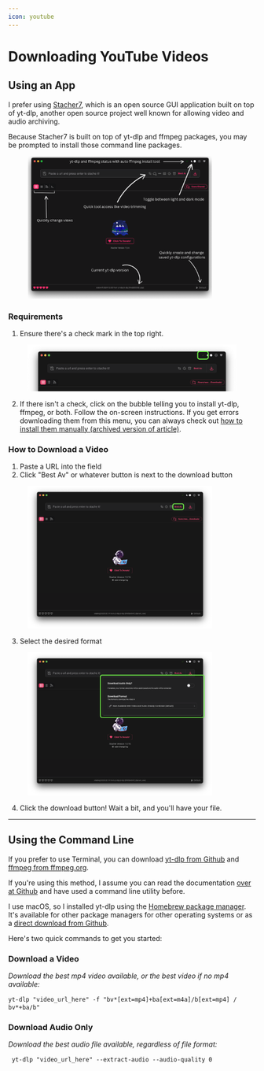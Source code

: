 ```yaml
---
icon: youtube
---
```


# Downloading YouTube Videos

## Using an App&#x20;

I prefer using [Stacher7](https://s7.stacher.io/), which is an open source GUI application built on top of yt-dlp, another open source project well known for allowing video and audio archiving.

Because Stacher7 is built on top of yt-dlp and ffmpeg packages, you may be prompted to install those command line packages.&#x20;

<figure><img src="../../.gitbook/assets/image (9).png" alt="" width="375"><figcaption></figcaption></figure>

### Requirements

1. Ensure there's a check mark in the top right.

<figure><img src="../../.gitbook/assets/image (13).png" alt="" width="563"><figcaption></figcaption></figure>

2. If there isn't a check, click on the bubble telling you to install yt-dlp, ffmpeg, or both. Follow the on-screen instructions. If you get errors downloading them from this menu, you can always check out [how to install them manually (archived version of article)](https://web.archive.org/web/20250304135513/https://www.spacebar.news/how-to-install-yt-dlp/#expand).

### How to Download a Video

1. Paste a URL into the field
2. Click "Best Av" or whatever button is next to the download button

<figure><img src="../../.gitbook/assets/image (10).png" alt="" width="375"><figcaption></figcaption></figure>

3. Select the desired format

<figure><img src="../../.gitbook/assets/image (11).png" alt="" width="375"><figcaption></figcaption></figure>

4. Click the download button! Wait a bit, and you'll have your file.

***



## Using the Command Line

If you prefer to use Terminal, you can download [yt-dlp from Github](https://github.com/yt-dlp/yt-dlp/) and [ffmpeg from ffmpeg.org](https://ffmpeg.org/).&#x20;

If you're using this method, I assume you can read the documentation [over at Github](https://github.com/yt-dlp/yt-dlp/) and have used a command line utility before.

I use macOS, so I installed yt-dlp using the [Homebrew package manager](https://formulae.brew.sh/formula/yt-dlp#default). It's available for other package managers for other operating systems or as a [direct download from Github](https://github.com/yt-dlp/yt-dlp/?tab=readme-ov-file#installation).

Here's two quick commands to get you started:

### Download a Video

_Download the best mp4 video available, or the best video if no mp4 available:_

```
yt-dlp "video_url_here" -f "bv*[ext=mp4]+ba[ext=m4a]/b[ext=mp4] / bv*+ba/b"
```

### Download Audio Only

_Download the best audio file available, regardless of file format:_

```
 yt-dlp "video_url_here" --extract-audio --audio-quality 0
```








